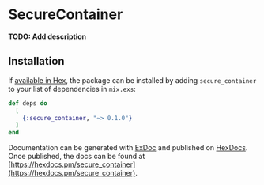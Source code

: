 # SecureContainer

**TODO: Add description**

## Installation

If [available in Hex](https://hex.pm/docs/publish), the package can be installed
by adding `secure_container` to your list of dependencies in `mix.exs`:

```elixir
def deps do
  [
    {:secure_container, "~> 0.1.0"}
  ]
end
```

Documentation can be generated with [ExDoc](https://github.com/elixir-lang/ex_doc)
and published on [HexDocs](https://hexdocs.pm). Once published, the docs can
be found at [https://hexdocs.pm/secure_container](https://hexdocs.pm/secure_container).

